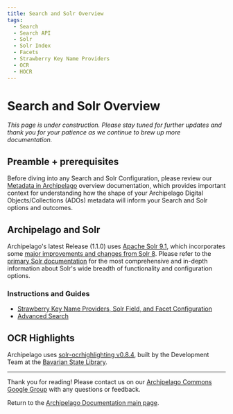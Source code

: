 ```yaml
---
title: Search and Solr Overview
tags:
  - Search
  - Search API
  - Solr
  - Solr Index
  - Facets
  - Strawberry Key Name Providers
  - OCR
  - HOCR
---
```


# Search and Solr Overview

*This page is under construction. Please stay tuned for further updates and thank you for your patience as we continue to brew up more documentation.*

## Preamble + prerequisites 

Before diving into any Search and Solr Configuration, please review our [Metadata in Archipelago](metadatainarchipelago.md) overview documentation, which provides important context for understanding how the shape of your Archipelago Digital Objects/Collections (ADOs) metadata will inform your Search and Solr options and outcomes.

## Archipelago and Solr
Archipelago's latest Release (1.1.0) uses [Apache Solr 9.1](https://solr.apache.org/guide/solr/9_1/index.html), which incorporates some [major improvements and changes from Solr 8](https://solr.apache.org/guide/solr/9_1/upgrade-notes/major-changes-in-solr-9.html). Please refer to the [primary Solr documentation](https://solr.apache.org/guide/solr/9_1/index.html) for the most comprehensive and in-depth information about Solr's wide breadth of functionality and configuration options.

### Instructions and Guides

* [Strawberry Key Name Providers, Solr Field, and Facet Configuration](strawberry_key_name_providers.md)
* [Advanced Search](search_advanced.md)

## OCR Highlights

Archipelago uses [solr-ocrhighlighting v0.8.4](https://github.com/dbmdz/solr-ocrhighlighting/releases/tag/wip), built by the Development Team at the [Bavarian State Library](https://github.com/dbmdz).

___

Thank you for reading! Please contact us on our [Archipelago Commons Google Group](https://groups.google.com/forum/#!forum/archipelago-commons) with any questions or feedback.

Return to the [Archipelago Documentation main page](index.md).
